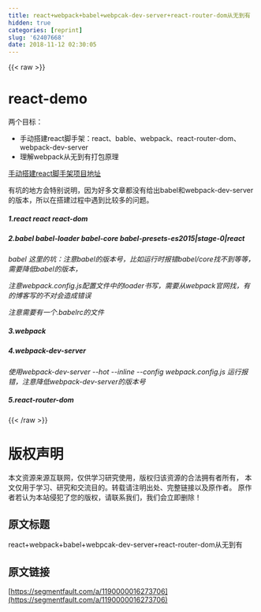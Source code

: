 ```yaml
---
title: react+webpack+babel+webpcak-dev-server+react-router-dom从无到有
hidden: true
categories: [reprint]
slug: '62407668'
date: 2018-11-12 02:30:05
---
```


{{< raw >}}
<h1>react-demo</h1><p>&#x4E24;&#x4E2A;&#x76EE;&#x6807;&#xFF1A;</p><ul><li>&#x624B;&#x52A8;&#x642D;&#x5EFA;react&#x811A;&#x624B;&#x67B6;&#xFF1A;react&#x3001;bable&#x3001;webpack&#x3001;react-router-dom&#x3001;webpack-dev-server</li><li>&#x7406;&#x89E3;webpack&#x4ECE;&#x65E0;&#x5230;&#x6709;&#x6253;&#x5305;&#x539F;&#x7406;</li></ul><p><a href="https://github.com/yuanyuanshen/react-demo" rel="nofollow noreferrer">&#x624B;&#x52A8;&#x642D;&#x5EFA;react&#x811A;&#x624B;&#x67B6;&#x9879;&#x76EE;&#x5730;&#x5740;</a></p><p>&#x6709;&#x5751;&#x7684;&#x5730;&#x65B9;&#x4F1A;&#x7279;&#x522B;&#x8BF4;&#x660E;&#xFF0C;&#x56E0;&#x4E3A;&#x597D;&#x591A;&#x6587;&#x7AE0;&#x90FD;&#x6CA1;&#x6709;&#x7ED9;&#x51FA;babel&#x548C;webpack-dev-server&#x7684;&#x7248;&#x672C;&#xFF0C;&#x6240;&#x4EE5;&#x5728;&#x642D;&#x5EFA;&#x8FC7;&#x7A0B;&#x4E2D;&#x9047;&#x5230;&#x6BD4;&#x8F83;&#x591A;&#x7684;&#x95EE;&#x9898;&#x3002;</p><h5>1.react react react-dom</h5><h5>2.babel babel-loader babel-core babel-presets-es2015|stage-0|react</h5><p><em>babel &#x8FD9;&#x91CC;&#x7684;&#x5751;&#xFF1A;&#x6CE8;&#x610F;babel&#x7684;&#x7248;&#x672C;&#x53F7;&#xFF0C;&#x6BD4;&#x5982;&#x8FD0;&#x884C;&#x65F6;&#x62A5;&#x9519;babel/core&#x627E;&#x4E0D;&#x5230;&#x7B49;&#x7B49;&#xFF0C;&#x9700;&#x8981;&#x964D;&#x4F4E;babel&#x7684;&#x7248;&#x672C;&#xFF0C;</em></p><p><em>&#x6CE8;&#x610F;webpack.config.js&#x914D;&#x7F6E;&#x6587;&#x4EF6;&#x4E2D;&#x7684;loader&#x4E66;&#x5199;&#xFF0C;&#x9700;&#x8981;&#x4ECE;webpack&#x5B98;&#x7F51;&#x627E;&#xFF0C;&#x6709;&#x7684;&#x535A;&#x5BA2;&#x5199;&#x7684;&#x4E0D;&#x5BF9;&#x4F1A;&#x9020;&#x6210;&#x9519;&#x8BEF;</em></p><p><em>&#x6CE8;&#x610F;&#x9700;&#x8981;&#x6709;&#x4E00;&#x4E2A;.babelrc&#x7684;&#x6587;&#x4EF6;</em></p><h5>3.webpack</h5><h5>4.webpack-dev-server</h5><p><em>&#x4F7F;&#x7528;webpack-dev-server --hot --inline --config webpack.config.js &#x8FD0;&#x884C;&#x62A5;&#x9519;&#xFF0C;&#x6CE8;&#x610F;&#x964D;&#x4F4E;webpack-dev-server&#x7684;&#x7248;&#x672C;&#x53F7;</em></p><h5>5.react-router-dom</h5>
{{< /raw >}}

# 版权声明
本文资源来源互联网，仅供学习研究使用，版权归该资源的合法拥有者所有，
本文仅用于学习、研究和交流目的。转载请注明出处、完整链接以及原作者。
原作者若认为本站侵犯了您的版权，请联系我们，我们会立即删除！

## 原文标题
react+webpack+babel+webpcak-dev-server+react-router-dom从无到有

## 原文链接
[https://segmentfault.com/a/1190000016273706](https://segmentfault.com/a/1190000016273706)

